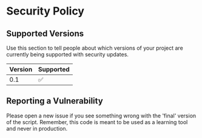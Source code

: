 # Security Policy

## Supported Versions

Use this section to tell people about which versions of your project are
currently being supported with security updates.

| Version | Supported          |
| ------- | ------------------ |
| 0.1     | :white_check_mark: |

## Reporting a Vulnerability

Please open a new issue if you see something wrong with the 'final' version of the script. Remember, this code is meant to be used as a learning tool and never in production.
